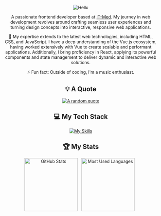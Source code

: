 <div align="center">

![Hello](https://github.com/zafarpolvon/zafarpolvon/raw/main/assets/hello.gif)


A passionate frontend developer based at [IT-Med](https://www.linkedin.com/company/itmed-uz/mycompany/). My journey in web development revolves around crafting seamless user experiences and turning design concepts into interactive, responsive web applications.

🚀 My expertise extends to the latest web technologies, including HTML, CSS, and JavaScript. I have a deep understanding of the Vue.js ecosystem, having worked extensively with Vue to create scalable and performant applications. Additionally, I bring proficiency in React, applying its powerful components and state management to deliver dynamic and interactive web solutions.

⚡ Fun fact: Outside of coding, I'm a music enthusiast.

## 💡 A Quote

[![A random quote](https://quotes-github-readme.vercel.app/api?type=horizontal&theme=dark)](https://github.com/piyushsuthar/github-readme-quotes)

## 💻 My Tech Stack

[![My Skills](https://skillicons.dev/icons?i=js,html,css,react,vue,nuxtjs)](https://skillicons.dev)

## 🏆 My Stats

<p>
    <img height=175 alt="GitHub Stats" src="https://github-readme-stats.vercel.app/api?username=zafarpolvon&show_icons=true&count_private=true&theme=dark" />&nbsp;&nbsp;
    <img height=175 alt="Most Used Languages" src="https://github-readme-stats.vercel.app/api/top-langs/?username=zafarpolvon&layout=compact&theme=dark" />&nbsp;&nbsp;
</p>

</div>
